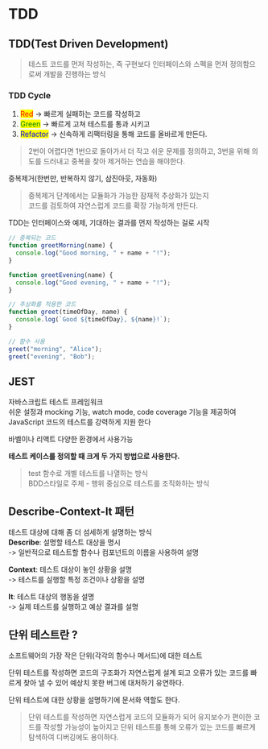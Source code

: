 # TDD

## TDD(Test Driven Development)

> 테스트 코드를 먼저 작성하는, 즉 구현보다 인터페이스와 스펙을 먼저 정의함으로써 개발을 진행하는 방식

### TDD Cycle

1. <mark style="color:red;">Red</mark> -> 빠르게 실패하는 코드를 작성하고
2. <mark style="color:green;">Green</mark> -> 빠르게 고쳐 테스트를 통과 시키고
3. <mark style="color:blue;">Refactor</mark> -> 신속하게 리팩터링을 통해 코드를 올바르게 만든다.

> 2번이 어렵다면 1번으로 돌아가서 더 작고 쉬운 문제를 정의하고, 3번을 위해 의도를 드러내고 중복을 찾아 제거하는 연습을 해야한다.

중복제거(한번만, 반복하지 않기, 삼진아웃, 자동화)

> 중복제거 단계에서는 모듈화가 가능한 잠재적 추상화가 있는지\
> 코드를 검토하여 자연스럽게 코드를 확장 가능하게 만든다.

TDD는 인터페이스와 예제, 기대하는 결과를 먼저 작성하는 걸로 시작

```jsx
// 중복되는 코드
function greetMorning(name) {
  console.log("Good morning, " + name + "!");
}

function greetEvening(name) {
  console.log("Good evening, " + name + "!");
}

// 추상화를 적용한 코드
function greet(timeOfDay, name) {
  console.log(`Good ${timeOfDay}, ${name}!`);
}

// 함수 사용
greet("morning", "Alice");
greet("evening", "Bob");

```

## JEST

자바스크립트 테스트 프레임워크\
쉬운 설정과 mocking 기능, watch mode, code coverage 기능을 제공하여 JavaScript 코드의 테스트를 강력하게 지원 한다

바벨이나 리액트 다양한 환경에서 사용가능

**테스트 케이스를 정의할 때 크게 두 가지 방법으로 사용한다.**

> test 함수로 개별 테스트를 나열하는 방식\
> BDD스타일로 주체 - 행위 중심으로 테스트를 조직화하는 방식

## Describe-Context-It 패턴

테스트 대상에 대해 좀 더 섬세하게 설명하는 방식\
**Describe**: 설명할 테스트 대상을 명시\
\-> 일반적으로 테스트할 함수나 컴포넌트의 이름을 사용하여 설명

**Context**: 테스트 대상이 놓인 상황을 설명\
\-> 테스트를 실행할 특정 조건이나 상황을 설명

**It**: 테스트 대상의 행동을 설명\
\-> 실제 테스트를 실행하고 예상 결과를 설명

## 단위 테스트란 ?

소프트웨어의 가장 작은 단위(각각의 함수나 메서드)에 대한 테스트

단위 테스트를 작성하면 코드의 구조화가 자연스럽게 설계 되고 오류가 있는 코드를 빠르게 찾아 낼 수 있어 예상치 못한 버그에 대처하기 유연하다.

단위 테스트에 대한 상황을 설명하기에 문서화 역할도 한다.

> 단위 테스트를 작성하면 자연스럽게 코드의 모듈화가 되어 유지보수가 편이한 코드를 작성할 가능성이 높아지고 단위 테스트를 통해 오류가 있는 코드를 빠르게 탐색하여 디버깅에도 용이하다.
